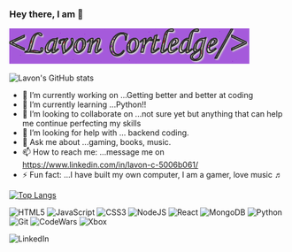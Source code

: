 ### Hey there, I am 👋
![](Lav-logo.gif)

![Lavon's GitHub stats](https://github-readme-stats.vercel.app/api?username=C-LavonM&show_icons=true&theme=tokyonight)
<!--
**C-LavonM/C-LavonM** is a ✨ _special_ ✨ repository because its `README.md` (this file) appears on your GitHub profile.

Here are some ideas to get you started:
-->
- 🔭 I’m currently working on ...Getting better and better at coding
- 🌱 I’m currently learning ...Python!!
- 👯 I’m looking to collaborate on ...not sure yet but anything that can help me continue perfecting my skills
- 🤔 I’m looking for help with ... backend coding.
- 💬 Ask me about ...gaming, books, music.
- 📫 How to reach me: ...message me on https://www.linkedin.com/in/lavon-c-5006b061/
- ⚡ Fun fact: ...I have built my own computer, I am a gamer, love music ♬ 

[![Top Langs](https://github-readme-stats.vercel.app/api/top-langs/?username=C-LavonM&layout=compact)](https://github.com/C-LavonM/github-readme-stats)

![HTML5](https://img.shields.io/badge/html5-%23E34F26.svg?style=for-the-badge&logo=html5&logoColor=white)
![JavaScript](https://img.shields.io/badge/javascript-%23323330.svg?style=for-the-badge&logo=javascript&logoColor=%23F7DF1E)
![CSS3](https://img.shields.io/badge/css3-%231572B6.svg?style=for-the-badge&logo=css3&logoColor=white)
![NodeJS](https://img.shields.io/badge/node.js-6DA55F?style=for-the-badge&logo=node.js&logoColor=white)
![React](https://img.shields.io/badge/react-%2320232a.svg?style=for-the-badge&logo=react&logoColor=%2361DAFB)
![MongoDB](https://img.shields.io/badge/MongoDB-%234ea94b.svg?style=for-the-badge&logo=mongodb&logoColor=white)
![Python](https://img.shields.io/badge/python-3670A0?style=for-the-badge&logo=python&logoColor=ffdd54)
![Git](https://img.shields.io/badge/git-%23F05033.svg?style=for-the-badge&logo=git&logoColor=white)
![CodeWars](https://img.shields.io/badge/Codewars-B1361E?style=for-the-badge&logo=Codewars&logoColor=white)
![Xbox](https://img.shields.io/badge/xbox-%23107C10.svg?style=for-the-badge&logo=xbox&logoColor=white)




![LinkedIn](https://img.shields.io/badge/linkedin-%230077B5.svg?style=for-the-badge&logo=linkedin&logoColor=white)






